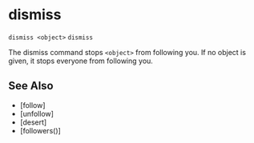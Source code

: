 # dismiss
`dismiss <object>`
`dismiss`

The dismiss command stops `<object>` from following you. If no object is given, it stops everyone from following you.


## See Also
- [follow]
- [unfollow]
- [desert]
- [followers()]

